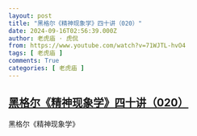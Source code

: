 ```yaml
---
layout: post
title: "黑格尔《精神现象学》四十讲（020）"
date: 2024-09-16T02:56:39.000Z
author: 老虎庙 · 虎侃
from: https://www.youtube.com/watch?v=71WJTL-hvO4
tags: [ 老虎庙 ]
comments: True
categories: [ 老虎庙 ]
---
```

<!--1726455399000-->
[黑格尔《精神现象学》四十讲（020）](https://www.youtube.com/watch?v=71WJTL-hvO4)
------

<div>
黑格尔《精神现象学》
</div>
